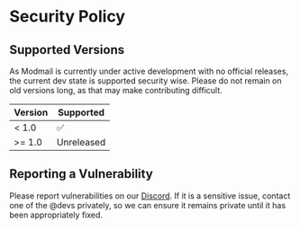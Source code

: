 # Security Policy

## Supported Versions

As Modmail is currently under active development with no official releases,
the current dev state is supported security wise. Please do not remain on old
versions long, as that may make contributing difficult.

| Version | Supported          |
| ------- | ------------------ |
| <  1.0  | ✅                |
| >= 1.0  | Unreleased         |

## Reporting a Vulnerability

Please report vulnerabilities on our [Discord](https://discord.gg/3f7jBUXdxw). If it is a sensitive issue,
contact one of the @devs privately, so we can ensure it remains private until it has been appropriately fixed.
